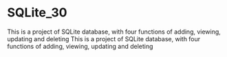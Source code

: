 # SQLite_30
This is a project of SQLite database, with four functions of adding, viewing, updating and deleting
This is a project of SQLite database, with four functions of adding, viewing, updating and deleting
